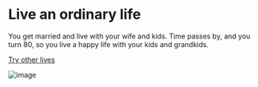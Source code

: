 # Live an ordinary life
You get married and live with your wife and kids. Time passes by, and you turn 80, so you live a happy life with your kids and grandkids.   

[Try other lives](../home.md)

![image](https://github.com/keithh9704/sep10-cyoa-stuck-in-a-video-game/assets/146886714/a87f7021-4481-4eef-92c4-2cde3d918a22)
